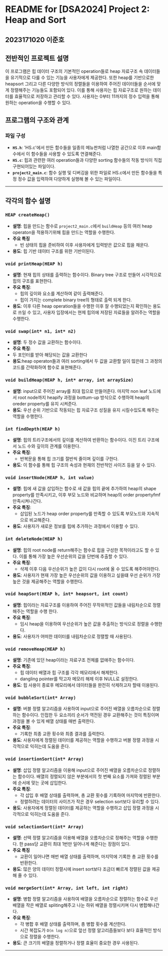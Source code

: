 # README for [DSA2024] Project 2: Heap and Sort 
## 2023171020 이준호

## 전반적인 프로젝트 설명
이 프로그램은 힙 데이터 구조의 기본적인 operation들로 heap 자료구조 속 데이터들을 유기적으로 다룰 수 있는 기능을 사용자에게 제공한다. 또한 heap를 기반으로한 heapsort 그리고 다른 다양한 방식의 정렬들을 이용하여 주어진 데이터들을 순서에 맞게 정렬해주는 기능들도 포함되어 있다. 이를 통해 사용자는 힙 자료구조로 원하는 데이터를 효율적으로 저장하고 관리할 수 있다. 사용자는 0부터 11까지의 정수 입력을 통해 원하는 operation을 수행할 수 있다.



## 프로그램의 구조와 관계

### 파일 구성
- **`HS.h`**: 'HS.c'에서 만든 함수들을 일종의 메뉴판처럼 나열한 공간으로 이후 main함수에서 이 함수들을 사용할 수 있도록 연결해준다.
- **`HS.c`**: 힙과 관련한 여러 operation들과 다양한 sorting 함수들의 작동 방식이 직접 구현되어있는 파일이다.
- **`project2_main.c`**: 함수 실행 및 디버깅을 위한 파일로 HS.c에서 만든 함수들을 특정 정수 값을 입력하여 다양하게 실행해 볼 수 있는 파일이다.

---

## 각각의 함수 설명
### `HEAP createHeap()`
- **설명**: 힙을 만드는 함수로 `project2_main.c`에서 `buildHeap` 등의 여러 heap operaton을 적용하기위해 힙을 만드는 역할을 수행한다.
- **주요 특징**
  - 빈 상태의 힙을 준비하여 이후 사용자에게 입력받은 값으로 힙을 채운다. 
- **용도**: 힙 기반 데이터 구조를 위한 기반이된다.

### `void printHeap(HEAP h)`
- **설명**: 현재 힙의 상태를 출력하는 함수이다. Binary tree 구조로 만들어 시각적으로 힙의 구조를 표현한다.
- **주요 특징**:
  - 힙의 깊이와 요소를 계산하여 같이 출력해준다.
  - 힙이 가지는 complete binary tree의 형태로 출력 되게 한다.
- **용도**: 이후 다른 heap operation들을 수행한 이후 잘 수행되었는지 확인하는 용도로 쓰일 수 있고, 사용자 입장에서는 현제 힙의에 저장된 자료들을 알려주는 역할을 수행한다.
    
### `void swap(int* n1, int* n2)`
- **설명**: 두 정수 값을 교환하는 함수이다.
- **주요 특징**:
- 두 포인터를 받아 해당되는 값을 교환한다
- **용도**:heap operaton들과 여러 sorting에서 두 값을 교환할 일이 많은데 그 과정의 코드를 간략화하여 함수로 표현해준다.


### `void buildHeap(HEAP h, int* array, int arraySize)`
- **설명**: input으로 주어진 array를 최대 힙으로 만들어준다. 마지막 non leaf 노드에서 root node까지 heapify 과정을 bottum-up 방식으로 수행하여 heap의 oreder property를 유지 시켜준다.
- **용도**: 우선 순위 기반으로 작동되는 힙 자료구조 성질을 유지 시킬수있도록 해주는 역할을 수행한다.

### `int findDepth(HEAP h)`
- **설명**: 힙의 트리구조에서의 깊이를 계산하여 반환하는 함수이다. 이진 트리 구조에서 노드 수와 깊이의 관계를 이용한다.
- **주요 특징**:
  - 반복문을 통해 힙 크기를 절반씩 줄이며 깊이를 구한다.
- **용도**: 이 함수를 통해 힙 구조의 속성과 현재의 전반적인 사이즈 등을 알 수 있다.

### `void insertNode(HEAP h, int value)`
- **설명**: 힙에 새 값을 삽입하는 함수로 새 값을 힙의 끝에 추가하여 heap의 shape property를 만족시키고, 이후 부모 노드와 비교하며 heap의 order propertyfmf 만족시켜나간다.
- **주요 특징**:
  - 삽입된 노드가 heap order property를 만족할 수 있도록 부모노드와 지속적으로 비교해준다.
- **용도**: 사용자가 새로운 정보를 힙에 추가하는 과정에서 이용할 수 있다.

### `int deleteNode(HEAP h)`
- **설명**: 힙의 root node를 return해주는 함수로 힙을 구성한 목적이라고도 할 수 있다. 이를 통해 가장 높은 우선순위의 값을 단번에 추출할 수 있다.
- **주요 특징**:
  - 삭제 이후 다음 우선순위가 높은 값이 다시 root에 올 수 있도록 해주어야한다.
- **용도**: 사용자가 현재 가장 높은 우선순위의 값을 이용하고 싶을떄 우선 순위가 가장 높은 것을 제공해주는 역할을 수행한다.

### `void heapSort(HEAP h, int* heapsort, int count)`
- **설명**: 힙이라는 자료구조를 이용하여 주어진 무작위적인 값들을 내림차순으로 정렬해주는 역할을 수행 한다.
- **주요 특징**:
  - 임시 heap을 이용하여 우선순위가 높은 값을 추출하는 방식으로 정렬을 수행한다.
- **용도**: 사용자가 어떠한 데이터를 내림차순으로 정렬할 때 사용된다.

### `void removeHeap(HEAP h)`
- **설명**: 기존에 있던 heap이라는 자료구조 전체를 없애주는 함수이다. 
- **주요 특징**:
  - 힙 데이터 배열과 힙 구조를 각각 메모리에서 해제한다.
  - dangling pointer를 막고자 메모리 해제 이후 NULL로 설정한다.
- **용도**: 힙 사용이 종료후 메모리에서 데이터들을 완전히 삭제하고자 할때 이용된다.

### `void bubbleSort(int* Array)`
- **설명**: 버블 정렬 알고리즘을 사용하여 input으로 주어진 배열을 오름차순으로 정렬하는 함수이다. 인접한 두 요소끼리 순서가 역전된 경우 교환해주는 것이 특징이며 과정을 볼 수 있게 배열 상태를 매번 출력한다.
- **주요 특징**:
  - 기록한 최종 교환 횟수와 최종 결과를 출력한다.
- **용도**: 사용자에게 정렬된 데이터를 제공하는 역할을 수행하고 버블 정렬 과정을 시각적으로 익히는데 도움을 준다.
  
### `void insertionSort(int* Array)`
- **설명**: 삽입 정렬 알고리즘을 이용해 input으로 주어진 배열을 오름차순으로 정렬하는 함수이다. 배열의 정렬되지 않은 부분에서의 첫 번째 요소를 가져와 정렬된 부분에 순서에 맞는 곳에 삽입한다.
- **주요 특징**:
  - 각 삽입 후 배열 상태를 출력하며, 총 교환 횟수를 기록하여 마지막에 반환한다.
  - 정렬하려는 데이터의 사이즈가 작은 경우 selection sort보다 유리할 수 있다. 
- **용도**: 사용자에게 정렬된 데이터를 제공하는 역할을 수행하고 삽입 정렬 과정을 시각적으로 익히는데 도움을 준다.

### `void selectionSort(int* Array)`
- **설명**: 선택 정렬 알고리즘을 이용해 배열을 오름차순으로 정해주는 역할을 수행한다. 한 pass당 교환이 최대 1번만 일어나게 해준다는 장점이 있다.
- **주요 특징**
  - 교환이 일어나면 매번 배열 상태를 출력하며, 마지막에 기록한 총 교환 횟수를 반환한다.
- **용도**: 많은 양의 데이터 정렬시에 insert sort보다 조금더 빠르게 정렬된 값을 제공해 줄 수 있다.

### `void mergeSort(int* Array, int left, int right)`
- **설명**: 병합 정렬 알고리즘을 사용하여 배열을 오름차순으로 정렬하는 함수로 우선 배열을 작은 배열로 spliting해주고 나눈 하위 배열을 정렬시키며 다시 병합해나간다.
- **주요 특징**:
  - 각 병합 후 배열 상태를 출력하며, 총 병합 횟수를 계산한다.
  - 시간 복잡도가 `O(n log n)`으로 앞선 정렬 알고리즘들보다 보다 효율적인 방식으로 정렬을 수행한다.
- **용도**: 큰 크기의 배열을 정렬하거나 정렬 효율이 중요한 경우 사용된다.

---

